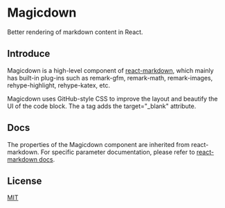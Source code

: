 # Magicdown

Better rendering of markdown content in React.

## Introduce

Magicdown is a high-level component of [react-markdown](https://github.com/remarkjs/react-markdown), which mainly has built-in plug-ins such as remark-gfm, remark-math, remark-images, rehype-highlight, rehype-katex, etc.

Magicdown uses GitHub-style CSS to improve the layout and beautify the UI of the code block. The a tag adds the target="\_blank" attribute.

## Docs

The properties of the Magicdown component are inherited from react-markdown. For specific parameter documentation, please refer to [react-markdown docs](https://github.com/remarkjs/react-markdown).

## License

[MIT](https://www.apache.org/licenses/LICENSE-2.0)

